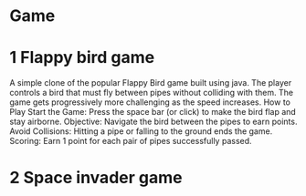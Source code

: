 # Game
# 1 Flappy bird game 
A simple clone of the popular Flappy Bird game built using java. The player controls a bird that must fly between pipes without colliding with them. The game gets progressively more challenging as the speed increases.
How to Play
Start the Game: Press the space bar (or click) to make the bird flap and stay airborne.
Objective: Navigate the bird between the pipes to earn points.
Avoid Collisions: Hitting a pipe or falling to the ground ends the game.
Scoring: Earn 1 point for each pair of pipes successfully passed.
# 2 Space invader game

